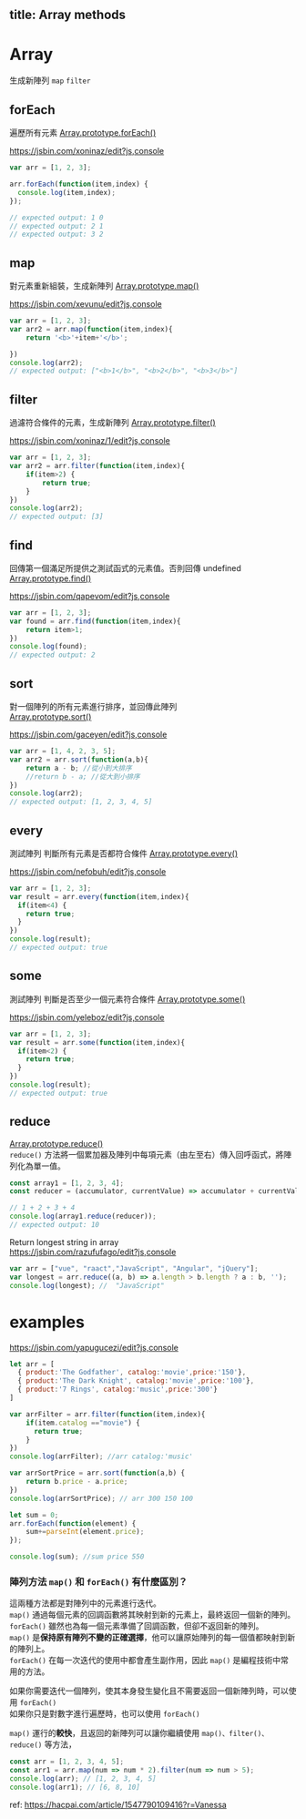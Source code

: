 title: Array methods
---

# Array

生成新陣列 `map` `filter`  

## forEach 

遍歷所有元素
[Array.prototype.forEach()](https://developer.mozilla.org/zh-TW/docs/Web/JavaScript/Reference/Global_Objects/Array/forEach)  

https://jsbin.com/xoninaz/edit?js,console

```js
var arr = [1, 2, 3];

arr.forEach(function(item,index) {
  console.log(item,index);
});

// expected output: 1 0
// expected output: 2 1 
// expected output: 3 2 
```

## map 

對元素重新組裝，生成新陣列
[Array.prototype.map()](https://developer.mozilla.org/zh-TW/docs/Web/JavaScript/Reference/Global_Objects/Array/map)  

https://jsbin.com/xevunu/edit?js,console
```js
var arr = [1, 2, 3];
var arr2 = arr.map(function(item,index){
    return '<b>'+item+'</b>';

})
console.log(arr2); 
// expected output: ["<b>1</b>", "<b>2</b>", "<b>3</b>"]
```

##  filter 

過濾符合條件的元素，生成新陣列
[Array.prototype.filter()](https://developer.mozilla.org/zh-TW/docs/Web/JavaScript/Reference/Global_Objects/Array/filter) 


https://jsbin.com/xoninaz/1/edit?js,console
```js
var arr = [1, 2, 3];
var arr2 = arr.filter(function(item,index){
    if(item>2) {
        return true;
    }
})
console.log(arr2); 
// expected output: [3]
```

## find

回傳第一個滿足所提供之測試函式的元素值。否則回傳 undefined  
[Array.prototype.find()](https://developer.mozilla.org/zh-TW/docs/Web/JavaScript/Reference/Global_Objects/Array/find)  


https://jsbin.com/qapevom/edit?js,console
```js
var arr = [1, 2, 3];
var found = arr.find(function(item,index){
    return item>1;
})
console.log(found);
// expected output: 2
```

## sort 

對一個陣列的所有元素進行排序，並回傳此陣列  
[Array.prototype.sort()](https://developer.mozilla.org/zh-TW/docs/Web/JavaScript/Reference/Global_Objects/Array/sort)  

https://jsbin.com/gaceyen/edit?js,console

```js
var arr = [1, 4, 2, 3, 5];
var arr2 = arr.sort(function(a,b){
    return a - b; //從小到大排序
    //return b - a; //從大到小排序
})
console.log(arr2); 
// expected output: [1, 2, 3, 4, 5]
```

## every 

測試陣列 判斷所有元素是否都符合條件
[Array.prototype.every()](https://developer.mozilla.org/zh-TW/docs/Web/JavaScript/Reference/Global_Objects/Array/every)

https://jsbin.com/nefobuh/edit?js,console

```js
var arr = [1, 2, 3];
var result = arr.every(function(item,index){
  if(item<4) {
    return true;
  }
})
console.log(result);
// expected output: true
```


## some 

測試陣列 判斷是否至少一個元素符合條件
[Array.prototype.some()](https://developer.mozilla.org/zh-TW/docs/Web/JavaScript/Reference/Global_Objects/Array/some)

https://jsbin.com/yeleboz/edit?js,console
```js
var arr = [1, 2, 3];
var result = arr.some(function(item,index){
  if(item<2) {
    return true;
  }
})
console.log(result);
// expected output: true
```

## reduce

[Array.prototype.reduce()](https://developer.mozilla.org/zh-TW/docs/Web/JavaScript/Reference/Global_Objects/Array/Reduce)  
`reduce()` 方法將一個累加器及陣列中每項元素（由左至右）傳入回呼函式，將陣列化為單一值。  

```js
const array1 = [1, 2, 3, 4];
const reducer = (accumulator, currentValue) => accumulator + currentValue;

// 1 + 2 + 3 + 4
console.log(array1.reduce(reducer));
// expected output: 10
```

Return longest string in array  
https://jsbin.com/razufufago/edit?js,console

```js
var arr = ["vue", "raact","JavaScript", "Angular", "jQuery"];
var longest = arr.reduce((a, b) => a.length > b.length ? a : b, '');
console.log(longest); //  "JavaScript"
```

# examples

https://jsbin.com/yapugucezi/edit?js,console
```js
let arr = [
  { product:'The Godfather', catalog:'movie',price:'150'},
  { product:'The Dark Knight', catalog:'movie',price:'100'},
  { product:'7 Rings', catalog:'music',price:'300'}
]

var arrFilter = arr.filter(function(item,index){
    if(item.catalog =="movie") {
      return true;
    }
})
console.log(arrFilter); //arr catalog:'music'

var arrSortPrice = arr.sort(function(a,b) {
    return b.price - a.price;
})
console.log(arrSortPrice); // arr 300 150 100  

let sum = 0;
arr.forEach(function(element) {
    sum+=parseInt(element.price);
});

console.log(sum); //sum price 550
```



### 陣列方法 `map()` 和 `forEach()` 有什麼區別？

這兩種方法都是對陣列中的元素進行迭代。  
`map()` 通過每個元素的回調函數將其映射到新的元素上，最終返回一個新的陣列。  
`forEach()` 雖然也為每一個元素準備了回調函數，但卻不返回新的陣列。  
`map()` 是**保持原有陣列不變的正確選擇**，他可以讓原始陣列的每一個值都映射到新的陣列上。    
`forEach()` 在每一次迭代的使用中都會產生副作用，因此 `map()` 是編程技術中常用的方法。  


如果你需要迭代一個陣列，使其本身發生變化且不需要返回一個新陣列時，可以使用 `forEach()`  
如果你只是對數字進行遍歷時，也可以使用 `forEach()`  

`map()` 運行的**較快**，且返回的新陣列可以讓你繼續使用 `map()、filter()、reduce()` 等方法，  

```js
const arr = [1, 2, 3, 4, 5];
const arr1 = arr.map(num => num * 2).filter(num => num > 5);
console.log(arr); // [1, 2, 3, 4, 5]
console.log(arr1); // [6, 8, 10]
```

ref: https://hacpai.com/article/1547790109416?r=Vanessa




